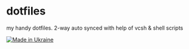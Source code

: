 # dotfiles
my handy dotfiles. 2-way auto synced with help of vcsh &amp; shell scripts


[![Made in Ukraine](https://img.shields.io/badge/made_in-ukraine-ffd700.svg?labelColor=0057b7)](https://stand-with-ukraine.pp.ua)
